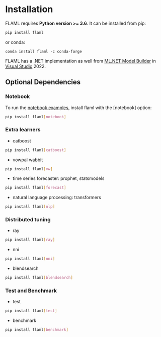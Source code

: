 # Installation

FLAML requires **Python version >= 3.6**. It can be installed from pip:

```bash
pip install flaml
```

or conda:
```
conda install flaml -c conda-forge
```

FLAML has a .NET implementation as well from [ML.NET Model Builder](https://dotnet.microsoft.com/apps/machinelearning-ai/ml-dotnet/model-builder) in [Visual Studio](https://visualstudio.microsoft.com/) 2022.

## Optional Dependencies

### Notebook
To run the [notebook examples](https://github.com/microsoft/FLAML/tree/main/notebook),
install flaml with the [notebook] option:

```bash
pip install flaml[notebook]
```

### Extra learners
* catboost
```bash
pip install flaml[catboost]
```
* vowpal wabbit
```bash
pip install flaml[vw]
```
* time series forecaster: prophet, statsmodels
```bash
pip install flaml[forecast]
```

* natural language processing: transformers
```bash
pip install flaml[nlp]
```

### Distributed tuning
* ray
```bash
pip install flaml[ray]
```
* nni
```bash
pip install flaml[nni]
```
* blendsearch
```bash
pip install flaml[blendsearch]
```

### Test and Benchmark
* test
```bash
pip install flaml[test]
```
* benchmark
```bash
pip install flaml[benchmark]
```

